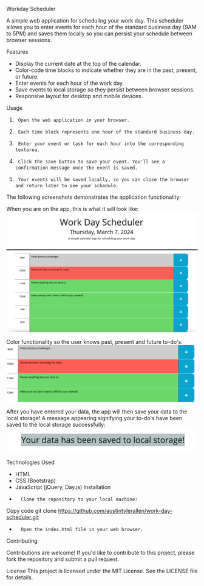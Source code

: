 Workday Scheduler

A simple web application for scheduling your work day. This scheduler allows you to enter events for each hour of the standard business day (9AM to 5PM) and saves them locally so you can persist your schedule between browser sessions.



Features

* Display the current date at the top of the calendar.
* Color-code time blocks to indicate whether they are in the past, present, or future.
* Enter events for each hour of the work day.
* Save events to local storage so they persist between browser sessions.
* Responsive layout for desktop and mobile devices.



Usage

1. 		Open the web application in your browser.
2.		Each time block represents one hour of the standard business day.
3.		Enter your event or task for each hour into the corresponding textarea.
4.		Click the save button to save your event. You'll see a confirmation message once the event is saved.
5. 		Your events will be saved locally, so you can close the browser and return later to see your schedule.

The following screenshots demonstrates the application functionality:

When you are on the app, this is what it will look like:
![Screenshot](assets/full.png)


Color functionality so the user knows past, present and future to-do's:
![Screenshot](assets/colors.png)


After you have entered your data, the app will then save your data to the local storage! A message appearing signifying your to-do's have been saved to the local storage successfully:
![Screenshot](assets/stored.png)

Technologies Used

* HTML
* CSS (Bootstrap)
* JavaScript (jQuery, Day.js)
Installation
* 		Clone the repository to your local machine:
Copy code
git clone https://github.com/austintylerallen/work-day-scheduler.git
* 		Open the index.html file in your web browser.



Contributing

Contributions are welcome! If you'd like to contribute to this project, please fork the repository and submit a pull request.



License
This project is licensed under the MIT License. See the LICENSE file for details.
